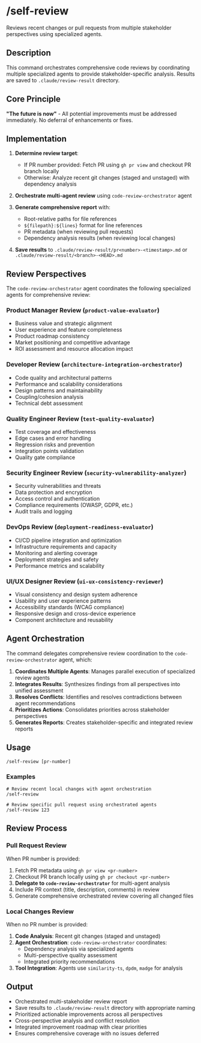 # /self-review

Reviews recent changes or pull requests from multiple stakeholder perspectives using specialized agents.

## Description
This command orchestrates comprehensive code reviews by coordinating multiple specialized agents to provide stakeholder-specific analysis. Results are saved to `.claude/review-result` directory.

## Core Principle
**"The future is now"** - All potential improvements must be addressed immediately. No deferral of enhancements or fixes.

## Implementation
1. **Determine review target**:
   - If PR number provided: Fetch PR using `gh pr view` and checkout PR branch locally
   - Otherwise: Analyze recent git changes (staged and unstaged) with dependency analysis

2. **Orchestrate multi-agent review** using `code-review-orchestrator` agent

3. **Generate comprehensive report** with:
   - Root-relative paths for file references
   - `${filepath}:${lines}` format for line references
   - PR metadata (when reviewing pull requests)
   - Dependency analysis results (when reviewing local changes)

4. **Save results** to `.claude/review-result/pr<number>-<timestamp>.md` or `.claude/review-result/<branch>-<HEAD>.md`

## Review Perspectives

The `code-review-orchestrator` agent coordinates the following specialized agents for comprehensive review:

### Product Manager Review (`product-value-evaluator`)
- Business value and strategic alignment
- User experience and feature completeness
- Product roadmap consistency
- Market positioning and competitive advantage
- ROI assessment and resource allocation impact

### Developer Review (`architecture-integration-orchestrator`)
- Code quality and architectural patterns
- Performance and scalability considerations
- Design patterns and maintainability
- Coupling/cohesion analysis
- Technical debt assessment

### Quality Engineer Review (`test-quality-evaluator`)
- Test coverage and effectiveness
- Edge cases and error handling
- Regression risks and prevention
- Integration points validation
- Quality gate compliance

### Security Engineer Review (`security-vulnerability-analyzer`)
- Security vulnerabilities and threats
- Data protection and encryption
- Access control and authentication
- Compliance requirements (OWASP, GDPR, etc.)
- Audit trails and logging

### DevOps Review (`deployment-readiness-evaluator`)
- CI/CD pipeline integration and optimization
- Infrastructure requirements and capacity
- Monitoring and alerting coverage
- Deployment strategies and safety
- Performance metrics and scalability

### UI/UX Designer Review (`ui-ux-consistency-reviewer`)
- Visual consistency and design system adherence
- Usability and user experience patterns
- Accessibility standards (WCAG compliance)
- Responsive design and cross-device experience
- Component architecture and reusability

## Agent Orchestration

The command delegates comprehensive review coordination to the `code-review-orchestrator` agent, which:

1. **Coordinates Multiple Agents**: Manages parallel execution of specialized review agents
2. **Integrates Results**: Synthesizes findings from all perspectives into unified assessment
3. **Resolves Conflicts**: Identifies and resolves contradictions between agent recommendations
4. **Prioritizes Actions**: Consolidates priorities across stakeholder perspectives
5. **Generates Reports**: Creates stakeholder-specific and integrated review reports

## Usage
```
/self-review [pr-number]
```

### Examples
```
# Review recent local changes with agent orchestration
/self-review

# Review specific pull request using orchestrated agents
/self-review 123
```

## Review Process

### Pull Request Review
When PR number is provided:
1. Fetch PR metadata using `gh pr view <pr-number>`
2. Checkout PR branch locally using `gh pr checkout <pr-number>`
3. **Delegate to `code-review-orchestrator`** for multi-agent analysis
4. Include PR context (title, description, comments) in review
5. Generate comprehensive orchestrated review covering all changed files

### Local Changes Review
When no PR number is provided:
1. **Code Analysis**: Recent git changes (staged and unstaged)
2. **Agent Orchestration**: `code-review-orchestrator` coordinates:
   - Dependency analysis via specialized agents
   - Multi-perspective quality assessment
   - Integrated priority recommendations
3. **Tool Integration**: Agents use `similarity-ts`, `dpdm`, `madge` for analysis

## Output
- Orchestrated multi-stakeholder review report
- Save results to `.claude/review-result` directory with appropriate naming
- Prioritized actionable improvements across all perspectives
- Cross-perspective analysis and conflict resolution
- Integrated improvement roadmap with clear priorities
- Ensures comprehensive coverage with no issues deferred